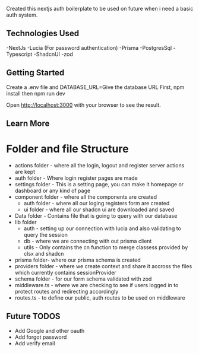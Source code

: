 Created this nextjs auth boilerplate to be used on future when i need a basic auth system. 


## Technologies Used

-NextJs
-Lucia (For password authentication)
-Prisma
-PostgresSql
-Typescript
-ShadcnUI
-zod

## Getting Started

Create a .env file and DATABASE_URL=Give the database URL
First, npm install then npm run dev

Open [http://localhost:3000](http://localhost:3000) with your browser to see the result.

## Learn More

# Folder and file Structure

- actions folder - where all the login, logout and register server actions are kept
- auth folder - Where login register pages are made
- settings folder - This is a setting page, you can make it homepage or dashboard or any kind of page
- component folder - where all the components are created
   - auth folder - where all our loging registers form are created
   - ui folder - where all our shadcn ui are downloaded and saved
- Data folder - Contains file that is going to query with our database
- lib folder
  - auth - setting up our connection with lucia and also validating to query the session 
  - db - where we are connecting with out prisma client 
  - utils - Only contains the cn function to merge classess provided by clsx and shadcn
- prisma folder- where our prisma schema is created
- providers folder - where we create context and share it accross  the files which currently contains sessionProvider
- schema folder - for our form schema validated with zod
- middleware.ts - where we are checking to see if users logged in to protect routes and redirecting accordingly
- routes.ts - to define our public, auth routes to be used on middleware


## Future TODOS

- Add Google and other oauth
- Add forgot password
- Add verify email
